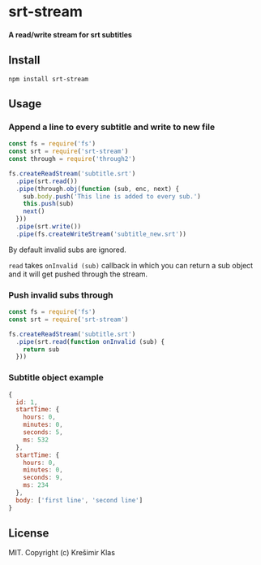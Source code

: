 # srt-stream
#### A read/write stream for srt subtitles
## Install
```
npm install srt-stream
```
## Usage
### Append a line to every subtitle and write to new file
``` js
const fs = require('fs')
const srt = require('srt-stream')
const through = require('through2')

fs.createReadStream('subtitle.srt')
  .pipe(srt.read())
  .pipe(through.obj(function (sub, enc, next) {
    sub.body.push('This line is added to every sub.')
    this.push(sub)
    next()
  }))
  .pipe(srt.write())
  .pipe(fs.createWriteStream('subtitle_new.srt'))
```
By default invalid subs are ignored.

`read` takes `onInvalid (sub)` callback in which you can return a sub object and it will get pushed through the stream.
### Push invalid subs through
``` js
const fs = require('fs')
const srt = require('srt-stream')

fs.createReadStream('subtitle.srt')
  .pipe(srt.read(function onInvalid (sub) { 
    return sub
  }))
```
### Subtitle object example
``` js
{
  id: 1,
  startTime: {
    hours: 0,
    minutes: 0,
    seconds: 5,
    ms: 532
  },
  startTime: {
    hours: 0,
    minutes: 0,
    seconds: 9,
    ms: 234
  },
  body: ['first line', 'second line']
}
```
## License
MIT. Copyright (c) Krešimir Klas
